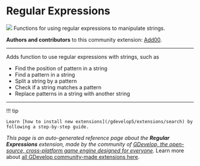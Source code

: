 # Regular Expressions

<img src="https://resources.gdevelop-app.com/assets/Icons/regex.svg" class="extension-icon"></img>
Functions for using regular expressions to manipulate strings.

**Authors and contributors** to this community extension: [Add00](https://gd.games/Add00).

---

Adds function to use regular expressions with strings, such as  

- Find the position of pattern in a string 
- Find a pattern in a string
- Split a string by a pattern
- Check if a string matches a pattern
- Replace patterns in a string with another string

---

!!! tip

    Learn [how to install new extensions](/gdevelop5/extensions/search) by following a step-by-step guide.

*This page is an auto-generated reference page about the **Regular Expressions** extension, made by the community of [GDevelop, the open-source, cross-platform game engine designed for everyone](https://gdevelop.io/).* Learn more about [all GDevelop community-made extensions here](/gdevelop5/extensions).